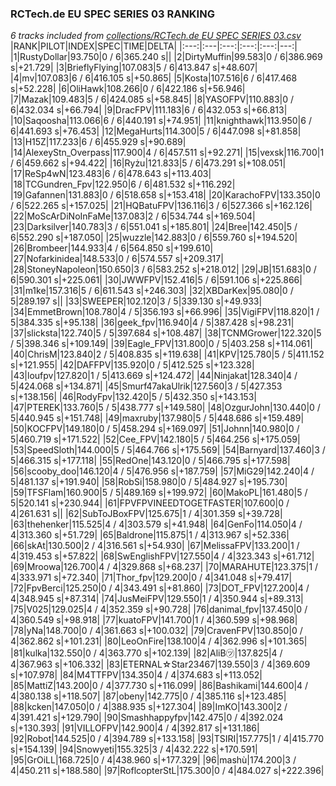 ### RCTech.de EU SPEC SERIES 03 RANKING
*6 tracks included from [collections/RCTech.de EU SPEC SERIES 03.csv](/collections/RCTech.de%20EU%20SPEC%20SERIES%2003.csv)*
|RANK|PILOT|INDEX|SPEC|TIME|DELTA|
|:---:|:---|:---:|:---:|:---:|---:|
|1|RustyDollar|93.750|0 / 6|365.240 s||
|2|DirtyMuffin|99.583|0 / 6|386.969 s|+21.729|
|3|BrieflyFlying|107.083|5 / 6|413.847 s|+48.607|
|4|mv|107.083|6 / 6|416.105 s|+50.865|
|5|Kosta|107.516|6 / 6|417.468 s|+52.228|
|6|OliHawk|108.266|0 / 6|422.186 s|+56.946|
|7|Mazak|109.483|5 / 6|424.085 s|+58.845|
|8|YASOFPV|110.883|0 / 6|432.034 s|+66.794|
|9|DracFPV|111.183|6 / 6|432.053 s|+66.813|
|10|Saqoosha|113.066|6 / 6|440.191 s|+74.951|
|11|knighthawk|113.950|6 / 6|441.693 s|+76.453|
|12|MegaHurts|114.300|5 / 6|447.098 s|+81.858|
|13|H15Z|117.233|6 / 6|455.929 s|+90.689|
|14|AlexeyStn_Overpass|117.900|4 / 6|457.511 s|+92.271|
|15|vexsk|116.700|1 / 6|459.662 s|+94.422|
|16|Ryżu|121.833|5 / 6|473.291 s|+108.051|
|17|ReSp4wN|123.483|6 / 6|478.643 s|+113.403|
|18|TCGundren_Fpv|122.950|6 / 6|481.532 s|+116.292|
|19|Gafannen|131.883|0 / 6|518.658 s|+153.418|
|20|KarachoFPV|133.350|0 / 6|522.265 s|+157.025|
|21|HQBatuFPV|136.116|3 / 6|527.366 s|+162.126|
|22|MoScArDiNoInFaMe|137.083|2 / 6|534.744 s|+169.504|
|23|Darksilver|140.783|3 / 6|551.041 s|+185.801|
|24|Bree|142.450|5 / 6|552.290 s|+187.050|
|25|wuzzle|142.883|0 / 6|559.760 s|+194.520|
|26|Brombeer|144.933|4 / 6|564.850 s|+199.610|
|27|Nofarkinidea|148.533|0 / 6|574.557 s|+209.317|
|28|StoneyNapoleon|150.650|3 / 6|583.252 s|+218.012|
|29|JB|151.683|0 / 6|590.301 s|+225.061|
|30|JWWFPV|152.416|5 / 6|591.106 s|+225.866|
|31|m1ke|157.316|5 / 6|611.543 s|+246.303|
|32|XBDarKex|95.080|0 / 5|289.197 s||
|33|SWEEPER|102.120|3 / 5|339.130 s|+49.933|
|34|EmmetBrown|108.780|4 / 5|356.193 s|+66.996|
|35|VigiFPV|118.820|1 / 5|384.335 s|+95.138|
|36|geek_fpv|116.940|4 / 5|387.428 s|+98.231|
|37|slicksta|122.740|5 / 5|397.684 s|+108.487|
|38|TCNMGrower|122.320|5 / 5|398.346 s|+109.149|
|39|Eagle_FPV|131.800|0 / 5|403.258 s|+114.061|
|40|ChrisM|123.840|2 / 5|408.835 s|+119.638|
|41|KPV|125.780|5 / 5|411.152 s|+121.955|
|42|DAFFPV|135.920|0 / 5|412.525 s|+123.328|
|43|loufpv|127.820|1 / 5|413.669 s|+124.472|
|44|Ninjakat|128.340|4 / 5|424.068 s|+134.871|
|45|Smurf47akaUlrik|127.560|3 / 5|427.353 s|+138.156|
|46|RodyFpv|132.420|5 / 5|432.350 s|+143.153|
|47|PTEREK|133.760|5 / 5|438.777 s|+149.580|
|48|OzgurJohn|130.440|0 / 5|440.945 s|+151.748|
|49|maxruby|137.980|5 / 5|448.686 s|+159.489|
|50|KOCFPV|149.180|0 / 5|458.294 s|+169.097|
|51|Johnn|140.980|0 / 5|460.719 s|+171.522|
|52|Cee_FPV|142.180|5 / 5|464.256 s|+175.059|
|53|SpeedSloth|144.000|5 / 5|464.766 s|+175.569|
|54|Barnyard|137.460|3 / 5|466.315 s|+177.118|
|55|RedOne|143.120|0 / 5|466.795 s|+177.598|
|56|scooby_doo|146.120|4 / 5|476.956 s|+187.759|
|57|MiG29|142.240|4 / 5|481.137 s|+191.940|
|58|RobSi|158.980|0 / 5|484.927 s|+195.730|
|59|TFSFlam|160.900|5 / 5|489.169 s|+199.972|
|60|MakoPL|161.480|5 / 5|520.141 s|+230.944|
|61|FPVFPVINEEDTOGETFASTER|107.600|0 / 4|261.631 s||
|62|SubToJBoxFPV|125.675|1 / 4|301.359 s|+39.728|
|63|thehenker|115.525|4 / 4|303.579 s|+41.948|
|64|GenFo|114.050|4 / 4|313.360 s|+51.729|
|65|Baldrone|115.875|1 / 4|313.967 s|+52.336|
|66|skAt|130.500|2 / 4|316.561 s|+54.930|
|67|MelissaFPV|133.200|1 / 4|319.453 s|+57.822|
|68|SwEnglishFPV|127.550|4 / 4|323.343 s|+61.712|
|69|Mroowa|126.700|4 / 4|329.868 s|+68.237|
|70|MARAHUTE|123.375|1 / 4|333.971 s|+72.340|
|71|Thor_fpv|129.200|0 / 4|341.048 s|+79.417|
|72|FpvBerci|125.250|0 / 4|343.491 s|+81.860|
|73|DOT_FPV|127.200|4 / 4|348.945 s|+87.314|
|74|JusMeiFPV|129.550|1 / 4|350.944 s|+89.313|
|75|V025|129.025|4 / 4|352.359 s|+90.728|
|76|danimal_fpv|137.450|0 / 4|360.549 s|+98.918|
|77|kuatoFPV|141.700|1 / 4|360.599 s|+98.968|
|78|yNa|148.700|0 / 4|361.663 s|+100.032|
|79|CravenFPV|130.850|0 / 4|362.862 s|+101.231|
|80|LeoOnFire|138.100|4 / 4|362.996 s|+101.365|
|81|kulka|132.550|0 / 4|363.770 s|+102.139|
|82|AliB㋡|137.825|4 / 4|367.963 s|+106.332|
|83|ETERNAL☆Star23467|139.550|3 / 4|369.609 s|+107.978|
|84|M4TTFPV|134.350|4 / 4|374.683 s|+113.052|
|85|MattiZ|143.200|0 / 4|377.730 s|+116.099|
|86|Bashikami|144.600|4 / 4|380.138 s|+118.507|
|87|obeny|142.775|0 / 4|385.116 s|+123.485|
|88|kcken|147.050|0 / 4|388.935 s|+127.304|
|89|ImKO|143.300|2 / 4|391.421 s|+129.790|
|90|Smashhappyfpv|142.475|0 / 4|392.024 s|+130.393|
|91|VILLOFPV|142.900|4 / 4|392.817 s|+131.186|
|92|Robot|144.525|0 / 4|394.789 s|+133.158|
|93|TSIRI|157.775|1 / 4|415.770 s|+154.139|
|94|Snowyeti|155.325|3 / 4|432.222 s|+170.591|
|95|GrOiLL|168.725|0 / 4|438.960 s|+177.329|
|96|mashù|174.200|3 / 4|450.211 s|+188.580|
|97|RoflcopterStL|175.300|0 / 4|484.027 s|+222.396|
